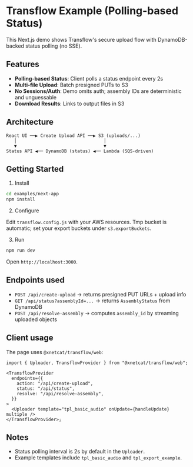 # Transflow Example (Polling-based Status)

This Next.js demo shows Transflow's secure upload flow with DynamoDB-backed status polling (no SSE).

## Features

- **Polling-based Status**: Client polls a status endpoint every 2s
- **Multi-file Upload**: Batch presigned PUTs to S3
- **No Sessions/Auth**: Demo omits auth; assembly IDs are deterministic and unguessable
- **Download Results**: Links to output files in S3

## Architecture

```
React UI ──▶ Create Upload API ──▶ S3 (uploads/...)
   │                                 │
   ▼                                 ▼
Status API ◀── DynamoDB (status) ◀── Lambda (SQS-driven)
```

## Getting Started

1. Install

```bash
cd examples/next-app
npm install
```

2. Configure

Edit `transflow.config.js` with your AWS resources. Tmp bucket is automatic; set your export buckets under `s3.exportBuckets`.

3. Run

```bash
npm run dev
```

Open `http://localhost:3000`.

## Endpoints used

- `POST /api/create-upload` → returns presigned PUT URLs + upload info
- `GET /api/status?assemblyId=...` → returns `AssemblyStatus` from DynamoDB
- `POST /api/resolve-assembly` → computes `assembly_id` by streaming uploaded objects

## Client usage

The page uses `@xnetcat/transflow/web`:

```tsx
import { Uploader, TransflowProvider } from "@xnetcat/transflow/web";

<TransflowProvider
  endpoints={{
    action: "/api/create-upload",
    status: "/api/status",
    resolve: "/api/resolve-assembly",
  }}
>
  <Uploader template="tpl_basic_audio" onUpdate={handleUpdate} multiple />
</TransflowProvider>;
```

## Notes

- Status polling interval is 2s by default in the `Uploader`.
- Example templates include `tpl_basic_audio` and `tpl_export_example`.

